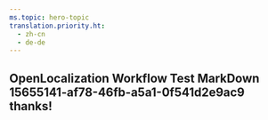 ```yaml
---
ms.topic: hero-topic
translation.priority.ht: 
  - zh-cn
  - de-de
---
```

## OpenLocalization Workflow Test MarkDown 15655141-af78-46fb-a5a1-0f541d2e9ac9 thanks!
